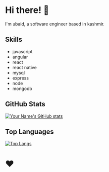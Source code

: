 # Hi there! 👋

I'm ubaid, a software engineer based in kashmir. 

## Skills

- javascript
- angular
- react
- react native
- mysql
- express
- node
- mongodb

## GitHub Stats

[![Your Name's GitHub stats](https://github-readme-stats.vercel.app/api?username=ubaidh&show_icons=true&theme=dark)](https://github.com/ubaidh/github-readme-stats)

## Top Languages

[![Top Langs](https://github-readme-stats.vercel.app/api/top-langs/?username=ubaidh&layout=compact&theme=dark)](https://github.com/ubaidh/github-readme-stats)


# ❤️
